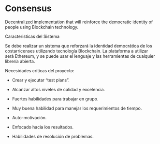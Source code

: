 # Consensus
Decentralized implementation that will reinforce the democratic identity of people using Blockchain technology.

Caracteristicas del Sistema

Se debe realizar un sistema que reforzará la identidad democrática de los costarricenses utilizando tecnología Blockchain. 
La plataforma a utilizar será Ethereum, y se puede usar el lenguaje y las herramientas de cualquier librería abierta.

Necesidades criticas del proyecto:

- Crear y ejecutar “test plans”.

- Alcanzar altos niveles de calidad y excelencia.

- Fuertes habilidades para trabajar en grupo.

- Muy buena habilidad para manejar los requerimientos de tiempo.

- Auto-motivación.

- Enfocado hacia los resultados.

- Habilidades de resolución de problemas.

